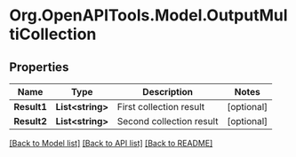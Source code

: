 
# Org.OpenAPITools.Model.OutputMultiCollection

## Properties

Name | Type | Description | Notes
------------ | ------------- | ------------- | -------------
**Result1** | **List&lt;string&gt;** | First collection result | [optional] 
**Result2** | **List&lt;string&gt;** | Second collection result | [optional] 

[[Back to Model list]](../README.md#documentation-for-models)
[[Back to API list]](../README.md#documentation-for-api-endpoints)
[[Back to README]](../README.md)


